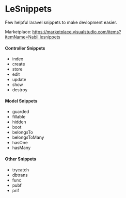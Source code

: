# LeSnippets

Few helpful laravel snippets to make devlopment easier.

Marketplace: https://marketplace.visualstudio.com/items?itemName=Nabil.lesnippets

#### Controller Snippets

- index
- create
- store
- edit
- update
- show
- destroy

#### Model Snippets

- guarded
- fillable
- hidden
- boot
- belongsTo
- belongsToMany
- hasOne
- hasMany

#### Other Snippets

- trycatch
- dbtrans
- func
- pubf
- prif
